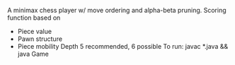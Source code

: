 A minimax chess player w/ move ordering and alpha-beta pruning.
Scoring function based on
 - Piece value
 - Pawn structure
 - Piece mobility
Depth 5 recommended, 6 possible
To run: javac *.java && java Game